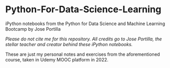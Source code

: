 # Python-For-Data-Science-Learning
iPython notebooks from the Python for Data Science and Machine Learning Bootcamp by Jose Portilla

*Please do not cite me for this repository. All credits go to Jose Portilla, the stellar teacher and creator behind these iPython notebooks.*

These are just my personal notes and exercises from the aforementioned course, taken in Udemy MOOC platform in 2022.
